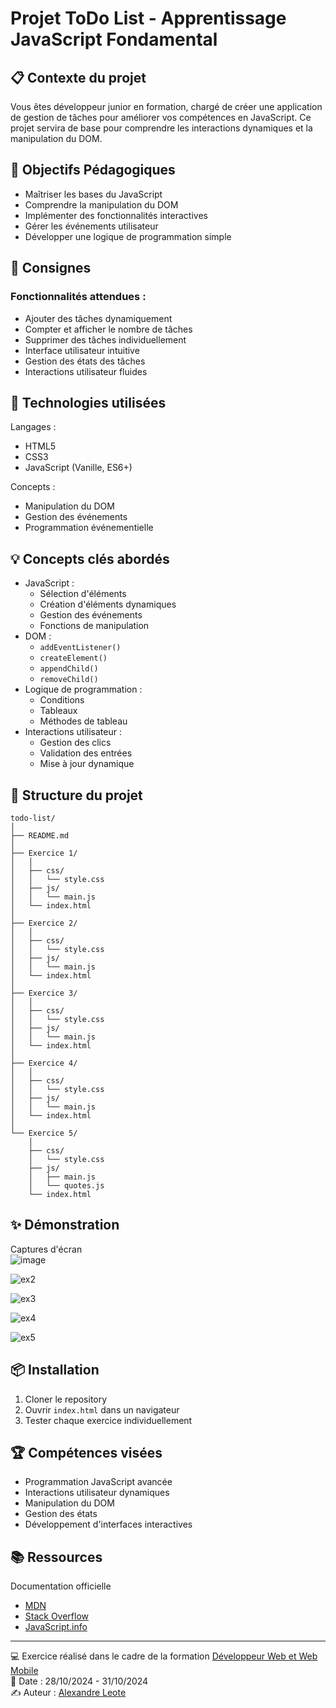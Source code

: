 # Projet ToDo List - Apprentissage JavaScript Fondamental

## 📋 Contexte du projet

Vous êtes développeur junior en formation, chargé de créer une application de gestion de tâches pour améliorer vos compétences en JavaScript. Ce projet servira de base pour comprendre les interactions dynamiques et la manipulation du DOM.

## 🎯 Objectifs Pédagogiques

-   Maîtriser les bases du JavaScript
-   Comprendre la manipulation du DOM
-   Implémenter des fonctionnalités interactives
-   Gérer les événements utilisateur
-   Développer une logique de programmation simple

## 📝 Consignes

### Fonctionnalités attendues :

-   Ajouter des tâches dynamiquement
-   Compter et afficher le nombre de tâches
-   Supprimer des tâches individuellement
-   Interface utilisateur intuitive
-   Gestion des états des tâches
-   Interactions utilisateur fluides

## 🔧 Technologies utilisées

Langages :

-   HTML5
-   CSS3
-   JavaScript (Vanille, ES6+)

Concepts :

-   Manipulation du DOM
-   Gestion des événements
-   Programmation événementielle

## 💡 Concepts clés abordés

-   JavaScript :
    -   Sélection d'éléments
    -   Création d'éléments dynamiques
    -   Gestion des événements
    -   Fonctions de manipulation
-   DOM :
    -   `addEventListener()`
    -   `createElement()`
    -   `appendChild()`
    -   `removeChild()`
-   Logique de programmation :
    -   Conditions
    -   Tableaux
    -   Méthodes de tableau
-   Interactions utilisateur :
    -   Gestion des clics
    -   Validation des entrées
    -   Mise à jour dynamique

## 🚀 Structure du projet

```
todo-list/
│
├── README.md
│
├── Exercice 1/
│	│
│	├── css/
│ 	│  	└── style.css
│	├── js/
│	│  	└── main.js
│   └── index.html
│
├── Exercice 2/
│	│
│	├── css/
│ 	│  	└── style.css
│	├── js/
│	│  	└── main.js
│   └── index.html
│
├── Exercice 3/
│	│
│	├── css/
│ 	│  	└── style.css
│	├── js/
│	│  	└── main.js
│   └── index.html
│
├── Exercice 4/
│	│
│	├── css/
│ 	│  	└── style.css
│	├── js/
│	│  	└── main.js
│   └── index.html
│
└── Exercice 5/
 	│
 	├── css/
  	│  	└── style.css
 	├── js/
	│ 	├── main.js
 	│  	└── quotes.js
    └── index.html
```
## ✨ Démonstration
Captures d'écran<br>
![image](https://github.com/user-attachments/assets/393b58a3-c951-4493-ae89-3427ccf759c9)

![ex2](https://github.com/user-attachments/assets/922b52e9-e416-4088-96e2-0e46373a7838)

![ex3](https://github.com/user-attachments/assets/49c39cff-9831-4456-855f-53b8ddd868b0)

![ex4](https://github.com/user-attachments/assets/d69df090-11c1-4eae-afef-71b3a910f32c)

![ex5](https://github.com/user-attachments/assets/d673d7e5-6917-461f-ba71-f416702d1e82)

## 📦 Installation

1.  Cloner le repository
2.  Ouvrir `index.html` dans un navigateur
3.  Tester chaque exercice individuellement

## 🏆 Compétences visées

-   Programmation JavaScript avancée
-   Interactions utilisateur dynamiques
-   Manipulation du DOM
-   Gestion des états
-   Développement d'interfaces interactives

## 📚 Ressources
Documentation officielle
- [MDN](https://developer.mozilla.org/fr/)
- [Stack Overflow](https://stackoverflow.com/)
- [JavaScript.info](https://javascript.info/)

----------

💻 Exercice réalisé dans le cadre de la formation [Développeur Web et Web Mobile](https://elan-formation.fr/formation/19754)<br>
📅 Date : 28/10/2024 - 31/10/2024<br>
✍️ Auteur : [Alexandre Leote](https://github.com/alexandreleote)
